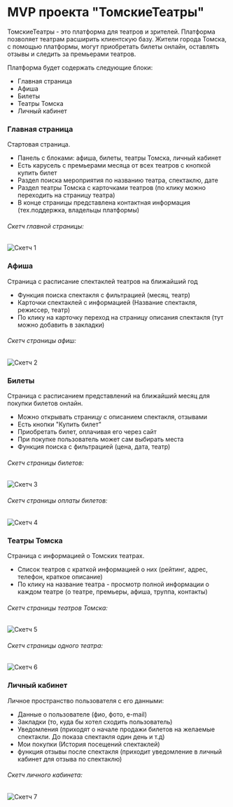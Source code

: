 # MVP проекта "ТомскиеТеатры"
ТомскиеТеатры - это платформа для театров и зрителей. Платформа позволяет театрам расширить клиентскую базу. Жители города Томска, с помощью платформы, могут приобретать билеты онлайн, оставлять отзывы и следить за премьерами театров.

Платформа будет содержать следующие блоки:
+ Главная страница
+ Афиша
+ Билеты
+ Театры Томска
+ Личный кабинет

### Главная страница
Стартовая страница. 
+ Панель с блоками: афиша, билеты, театры Томска, личный кабинет
+ Есть карусель с премьерами месяца от всех театров с кнопкой купить билет
+ Раздел поиска мероприятия по названию театра, спектаклю, дате
+ Раздел театры Томска с карточками театров (по клику можно переходить на страницу театра)
+ В конце страницы представлена контактная информация (тех.поддержка, владельцы платформы)
###### Скетч главной страницы:
![Скетч 1](https://github.com/schstp/Theater-Platform/blob/master/passport/%D0%93%D0%BB%D0%B0%D0%B2%D0%BD%D0%B0%D1%8F%20%D1%81%D1%82%D1%80%D0%B0%D0%BD%D0%B8%D1%86%D0%B0.png)
### Афиша
Страница с расписание спектаклей театров на ближайший год
+ Функция поиска спектакля с фильтрацией (месяц, театр)
+ Карточки спектаклей с информацией (Название спектакля, режиссер, театр)
+ По клику на карточку переход на страницу описания спектакля (тут можно добавить в закладки)
###### Скетч страницы афиш:
![Скетч 2](https://github.com/schstp/Theater-Platform/blob/master/passport/%D0%90%D1%84%D0%B8%D1%88%D0%B0.png)
### Билеты
Страница с расписанием представлений на ближайший месяц для покупки билетов онлайн.
+ Можно открывать страницу с описанием спектакля, отзывами
+ Есть кнопки "Купить билет"
+ Приобретать билет, оплачивая его через сайт
+ При покупке пользователь может сам выбирать места
+ Функция поиска с фильтрацией (цена, дата, театр)
###### Скетч страницы билетов:
![Скетч 3](https://github.com/schstp/Theater-Platform/blob/master/passport/%D0%91%D0%B8%D0%BB%D0%B5%D1%82%D1%8B.png)
###### Скетч страницы оплаты билетов:
![Скетч 4](https://github.com/schstp/Theater-Platform/blob/master/passport/%D0%9F%D0%BE%D0%BA%D1%83%D0%BF%D0%BA%D0%B0%20%D0%B1%D0%B8%D0%BB%D0%B5%D1%82%D0%B0.png)

### Театры Томска
Страница с информацией о Томских театрах. 
+ Список театров с краткой информацией о них (рейтинг, адрес, телефон, краткое описание)
+ По клику на название театра - просмотр полной информации о каждом театре (о театре, премьеры, афиша, труппа, контакты)
###### Скетч страницы театров Томска:
![Скетч 5](https://github.com/schstp/Theater-Platform/blob/master/passport/%D0%A2%D0%B5%D0%B0%D1%82%D1%80%D1%8B%20%D0%A2%D0%BE%D0%BC%D1%81%D0%BA%D0%B0.png)
###### Скетч страницы одного театра:
![Скетч 6](https://github.com/schstp/Theater-Platform/blob/master/passport/%D0%A1%D1%82%D1%80%D0%B0%D0%BD%D0%B8%D1%86%D0%B0%20%D1%82%D0%B5%D0%B0%D1%82%D1%80%D0%B0.png)
### Личный кабинет
Личное пространство пользователя с его данными:
+ Данные о пользователе (фио, фото, e-mail)
+ Закладки (то, куда бы хотел сходить пользователь)
+ Уведомления (приходят о начале продажи билетов на желаемые спектакли. До показа спектакля один день и т.д)
+ Мои покупки (История посещений спектаклей) 
+ функция отзывы после спектакля (приходит уведомление в личный кабинет для отзыва по спектаклю)
###### Скетч личного кабинета:
![Скетч 7](https://github.com/schstp/Theater-Platform/blob/master/passport/%D0%9B%D0%B8%D1%87%D0%BD%D1%8B%D0%B9%20%D0%BA%D0%B0%D0%B1%D0%B8%D0%BD%D0%B5%D1%82.png)
